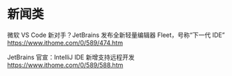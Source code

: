 
# 新闻类

微软 VS Code 新对手？JetBrains 发布全新轻量编辑器 Fleet，号称“下一代 IDE” https://www.ithome.com/0/589/474.htm

JetBrains 官宣：IntelliJ IDE 新增支持远程开发 https://www.ithome.com/0/589/588.htm
